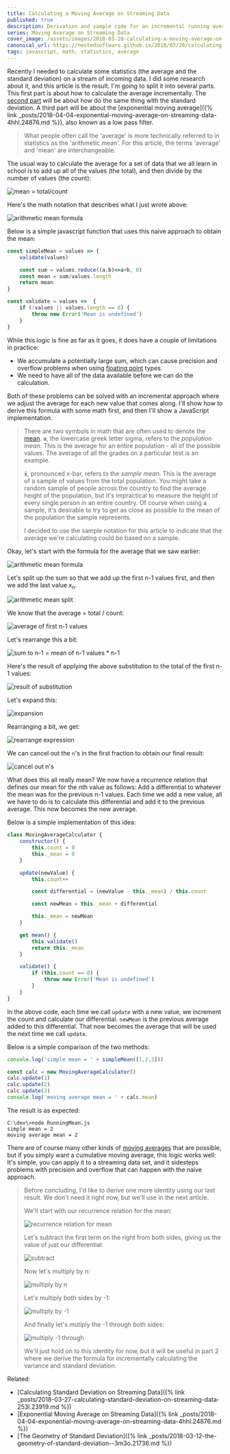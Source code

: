 ```yaml
---
title: Calculating a Moving Average on Streaming Data
published: true
description: Derivation and sample code for an incremental running average
series: Moving Average on Streaming Data
cover_image: /assets/images/2018-03-20-calculating-a-moving-average-on-streaming-data-5a7k.22879/c95xtgp8eg6qxj10onsh.jpg
canonical_url: https://nestedsoftware.github.io/2018/03/20/calculating-a-moving-average-on-streaming-data-5a7k.22879.html
tags: javascript, math, statistics, average
---
```


Recently I needed to calculate some statistics (the average and the standard deviation) on a stream of incoming data. I did some research about it, and this article is the result. I'm going to split it into several parts. This first part is about how to calculate the average incrementally. The [second part](https://dev.to/nestedsoftware/calculating-standard-deviation-on-streaming-data-253l) will be about how do the same thing with the standard deviation. A third part will be about the [exponential moving average]({% link _posts/2018-04-04-exponential-moving-average-on-streaming-data-4hhl.24876.md %}), also known as a low pass filter.

>What people often call the 'average' is more technically referred to in statistics as the 'arithmetic mean'. For this article, the terms 'average' and 'mean' are interchangeable.

The usual way to calculate the average for a set of data that we all learn in school is to add up all of the values (the total), and then divide by the number of values (the count):

![mean = total/count](/assets/images/2018-03-20-calculating-a-moving-average-on-streaming-data-5a7k.22879/m6gaye6s0vuyd1b78g8c.png "mean = total / count")

Here's the math notation that describes what I just wrote above:

![arithmetic mean formula](/assets/images/2018-03-20-calculating-a-moving-average-on-streaming-data-5a7k.22879/o4j4e8jumxflb0jx8uwo.png "arithmetic mean formula")

Below is a simple javascript function that uses this naive approach to obtain the mean:

```javascript
const simpleMean = values => {
	validate(values)

	const sum = values.reduce((a,b)=>a+b, 0)
	const mean = sum/values.length
	return mean
}

const validate = values =>  {
	if (!values || values.length == 0) {
		throw new Error('Mean is undefined')
	}
}
```

While this logic is fine as far as it goes, it does have a couple of limitations in practice:

* We accumulate a potentially large sum, which can cause precision and overflow problems when using [floating point](https://en.wikipedia.org/wiki/Floating-point_arithmetic) types.
* We need to have all of the data available before we can do the calculation.

Both of these problems can be solved with an incremental approach where we adjust the average for each new value that comes along. I'll show how to derive this formula with some math first, and then I'll show a JavaScript implementation.

> There are two symbols in math that are often used to denote the [mean](https://en.wikipedia.org/wiki/Mean). **`σ`**, the lowercase greek letter sigma,  refers to the _population mean_. This is the average for an entire population - all of the possible values. The average of all the grades on a particular test is an example. 
>
>**`x̄`**, pronounced x-bar, refers to the _sample mean_. This is the average of a sample of values from the total population. You might take a random sample of people across the country to find the average height of the population, but it's impractical to measure the height of every single person in an entire country. Of course when using a sample, it's desirable to try to get as close as possible to the mean of the population the sample represents. 
>
>I decided to use the sample notation for this article to indicate that the average we're calculating could be based on a sample.

Okay, let's start with the formula for the average that we saw earlier:

![arithmetic mean formula](/assets/images/2018-03-20-calculating-a-moving-average-on-streaming-data-5a7k.22879/o4j4e8jumxflb0jx8uwo.png "arithmetic mean formula")


Let's split up the sum so that we add up the first n-1 values first, and then we add the last value x<sub>n</sub>. 

![arithmetic mean split](/assets/images/2018-03-20-calculating-a-moving-average-on-streaming-data-5a7k.22879/yclplm85jp0x9z4m9wnh.png "arithmetic mean split")

We know that the average = total / count:

![average of first n-1 values](/assets/images/2018-03-20-calculating-a-moving-average-on-streaming-data-5a7k.22879/s3wonz2r1rg3k6e79cq9.png "average of first n-1 values")

Let's rearrange this a bit:

![sum to n-1 = mean of n-1 values &#42; n-1](/assets/images/2018-03-20-calculating-a-moving-average-on-streaming-data-5a7k.22879/fj6tmxj7n3r1golo7nky.png "sum to n-1 = mean of n-1 values &#42; n-1")

Here's the result of applying the above substitution to the total of the first n-1 values:

![result of substitution](/assets/images/2018-03-20-calculating-a-moving-average-on-streaming-data-5a7k.22879/e9kkjin6zcsedxfvhy6e.png "result of substitution")

Let's expand this:

![expansion](/assets/images/2018-03-20-calculating-a-moving-average-on-streaming-data-5a7k.22879/vniaouvrqc3jp9br8guy.png "expansion")

Rearranging a bit, we get: 

![rearrange expression](/assets/images/2018-03-20-calculating-a-moving-average-on-streaming-data-5a7k.22879/yirl7hs5nibjrmg18hxh.png "rearrange expression")

We can cancel out the `n`'s in the first fraction to obtain our final result:

![cancel out n's](/assets/images/2018-03-20-calculating-a-moving-average-on-streaming-data-5a7k.22879/yhd6bgnjexpbg51gx5l3.png "cancel out n's")

What does this all really mean? We now have a recurrence relation that defines our mean for the nth value as follows: Add a differential to whatever the mean was for the previous n-1 values. Each time we add a new value, all we have to do is to calculate this differential and add it to the previous average. This now becomes the new average.  


Below is a simple implementation of this idea:

```javascript
class MovingAverageCalculator {
	constructor() {
		this.count = 0
		this._mean = 0
	}

	update(newValue) {
		this.count++

		const differential = (newValue - this._mean) / this.count

		const newMean = this._mean + differential

		this._mean = newMean
	}

	get mean() {
		this.validate()
		return this._mean
	}

	validate() {
		if (this.count == 0) {
			throw new Error('Mean is undefined')
		}
	}
}
```

In the above code, each time we call `update` with a new value, we increment the count and calculate our differential. `newMean` is the previous average added to this differential. That now becomes the average that will be used the next time we call `update`.  

Below is a simple comparison of the two methods:

```javascript
console.log('simple mean = ' + simpleMean([1,2,3]))

const calc = new MovingAverageCalculator()
calc.update(1)
calc.update(2)
calc.update(3)
console.log('moving average mean = ' + calc.mean)
```

The result is as expected:

```
C:\dev\>node RunningMean.js
simple mean = 2
moving average mean = 2
```

There are of course many other kinds of [moving averages](https://en.wikipedia.org/wiki/Moving_average) that are possible, but if you simply want a cumulative moving average, this logic works well: It's simple, you can apply it to a streaming data set, and it sidesteps problems with precision and overflow that can happen with the naive approach.

>Before concluding, I'd like to derive one more identity using our last result. We don't need it right now, but we'll use in the next article.
>
>We'll start with our recurrence relation for the mean:
>
>![recurrence relation for mean](/assets/images/2018-03-20-calculating-a-moving-average-on-streaming-data-5a7k.22879/yhd6bgnjexpbg51gx5l3.png "recurrence relation for mean")
>
>Let's subtract the first term on the right from both sides, giving us the value of just our differential:
>
>![subtract](/assets/images/2018-03-20-calculating-a-moving-average-on-streaming-data-5a7k.22879/8u4lfssnd1uuj7a85axp.png "subtract")
>
>Now let's multiply by n:
>
>![multiply by n](/assets/images/2018-03-20-calculating-a-moving-average-on-streaming-data-5a7k.22879/ogy6x57jlycck2ardfmy.png "multiply by n")
>
>Let's multiply both sides by -1:
>
>![multiply by -1](/assets/images/2018-03-20-calculating-a-moving-average-on-streaming-data-5a7k.22879/qts7u9mqpw2fkt1kdk68.png "multiply by -1")
>
>And finally let's mutiply the -1 through both sides:
>
>![multiply -1 through](/assets/images/2018-03-20-calculating-a-moving-average-on-streaming-data-5a7k.22879/8dbnrfwyumt3xbph6o31.png "multiply -1 through")
>
>We'll just hold on to this identity for now, but it will be useful in part 2 where we derive the formula for incrementally calculating the variance and standard deviation.

Related: 
* [Calculating Standard Deviation on Streaming Data]({% link _posts/2018-03-27-calculating-standard-deviation-on-streaming-data-253l.23919.md %})
* [Exponential Moving Average on Streaming Data]({% link _posts/2018-04-04-exponential-moving-average-on-streaming-data-4hhl.24876.md %})
* [The Geometry of Standard Deviation]({% link _posts/2018-03-12-the-geometry-of-standard-deviation--3m3o.21736.md %})

